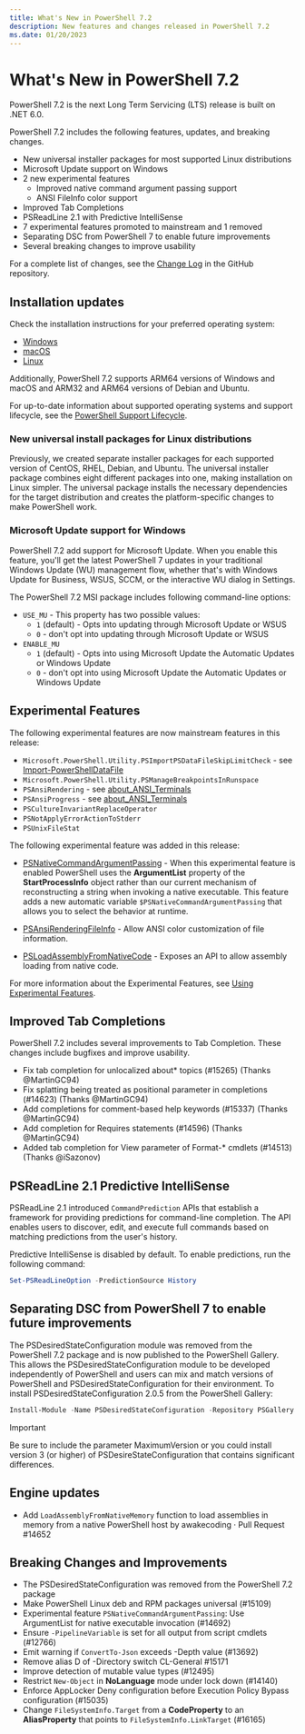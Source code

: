 ```yaml
---
title: What's New in PowerShell 7.2
description: New features and changes released in PowerShell 7.2
ms.date: 01/20/2023
---
```


# What's New in PowerShell 7.2

PowerShell 7.2 is the next Long Term Servicing (LTS) release is built on .NET 6.0.

PowerShell 7.2 includes the following features, updates, and breaking changes.

- New universal installer packages for most supported Linux distributions
- Microsoft Update support on Windows
- 2 new experimental features
  - Improved native command argument passing support
  - ANSI FileInfo color support
- Improved Tab Completions
- PSReadLine 2.1 with Predictive IntelliSense
- 7 experimental features promoted to mainstream and 1 removed
- Separating DSC from PowerShell 7 to enable future improvements
- Several breaking changes to improve usability

For a complete list of changes, see the [Change Log][11] in the GitHub repository.

## Installation updates

Check the installation instructions for your preferred operating system:

- [Windows][09]
- [macOS][08]
- [Linux][07]

Additionally, PowerShell 7.2 supports ARM64 versions of Windows and macOS and ARM32 and ARM64
versions of Debian and Ubuntu.

For up-to-date information about supported operating systems and support lifecycle, see the
[PowerShell Support Lifecycle][10].

### New universal install packages for Linux distributions

Previously, we created separate installer packages for each supported version of CentOS, RHEL,
Debian, and Ubuntu. The universal installer package combines eight different packages into one,
making installation on Linux simpler. The universal package installs the necessary dependencies for
the target distribution and creates the platform-specific changes to make PowerShell work.

### Microsoft Update support for Windows

PowerShell 7.2 add support for Microsoft Update. When you enable this feature, you'll get the latest
PowerShell 7 updates in your traditional Windows Update (WU) management flow, whether that's with
Windows Update for Business, WSUS, SCCM, or the interactive WU dialog in Settings.

The PowerShell 7.2 MSI package includes following command-line options:

- `USE_MU` - This property has two possible values:
  - `1` (default) - Opts into updating through Microsoft Update or WSUS
  - `0` -  don't opt into updating through Microsoft Update or WSUS
- `ENABLE_MU`
  - `1` (default) - Opts into using Microsoft Update the Automatic Updates or Windows Update
  - `0` - don't opt into using Microsoft Update the Automatic Updates or Windows Update

## Experimental Features

The following experimental features are now mainstream features in this release:

- `Microsoft.PowerShell.Utility.PSImportPSDataFileSkipLimitCheck` - see
  [Import-PowerShellDataFile][06]
- `Microsoft.PowerShell.Utility.PSManageBreakpointsInRunspace`
- `PSAnsiRendering` - see [about_ANSI_Terminals][05]
- `PSAnsiProgress` - see [about_ANSI_Terminals][05]
- `PSCultureInvariantReplaceOperator`
- `PSNotApplyErrorActionToStderr`
- `PSUnixFileStat`

The following experimental feature was added in this release:

- [PSNativeCommandArgumentPassing][04] - When this experimental feature is enabled PowerShell uses
  the **ArgumentList** property of the **StartProcessInfo** object rather than our current mechanism
  of reconstructing a string when invoking a native executable. This feature adds a new automatic
  variable `$PSNativeCommandArgumentPassing` that allows you to select the behavior at runtime.

- [PSAnsiRenderingFileInfo][02] - Allow ANSI color customization of file information.
- [PSLoadAssemblyFromNativeCode][03] - Exposes an API to allow assembly loading from native code.

For more information about the Experimental Features, see [Using Experimental Features][01].

## Improved Tab Completions

PowerShell 7.2 includes several improvements to Tab Completion. These changes include bugfixes and
improve usability.

- Fix tab completion for unlocalized about* topics (#15265) (Thanks @MartinGC94)
- Fix splatting being treated as positional parameter in completions (#14623) (Thanks @MartinGC94)
- Add completions for comment-based help keywords (#15337) (Thanks @MartinGC94)
- Add completion for Requires statements (#14596) (Thanks @MartinGC94)
- Added tab completion for View parameter of Format-* cmdlets (#14513) (Thanks @iSazonov)

## PSReadLine 2.1 Predictive IntelliSense

PSReadLine 2.1 introduced `CommandPrediction` APIs that establish a framework for providing
predictions for command-line completion. The API enables users to discover, edit, and execute full
commands based on matching predictions from the user's history.

Predictive IntelliSense is disabled by default. To enable predictions, run the following command:

```powershell
Set-PSReadLineOption -PredictionSource History
```

## Separating DSC from PowerShell 7 to enable future improvements

The PSDesiredStateConfiguration module was removed from the PowerShell 7.2 package and is now
published to the PowerShell Gallery. This allows the PSDesiredStateConfiguration module to be
developed independently of PowerShell and users can mix and match versions of PowerShell and
PSDesiredStateConfiguration for their environment. To install PSDesiredStateConfiguration 2.0.5 from
the PowerShell Gallery:

```powershell
Install-Module -Name PSDesiredStateConfiguration -Repository PSGallery -MaximumVersion 2.99
```

> [!IMPORTANT]
> Be sure to include the parameter MaximumVersion or you could install version 3 (or higher) of
> PSDesireStateConfiguration that contains significant differences.

## Engine updates

- Add `LoadAssemblyFromNativeMemory` function to load assemblies in memory from a native PowerShell
  host by awakecoding · Pull Request #14652

## Breaking Changes and Improvements

- The PSDesiredStateConfiguration was removed from the PowerShell 7.2 package
- Make PowerShell Linux deb and RPM packages universal (#15109)
- Experimental feature `PSNativeCommandArgumentPassing`: Use ArgumentList for native executable
  invocation (#14692)
- Ensure `-PipelineVariable` is set for all output from script cmdlets (#12766)
- Emit warning if `ConvertTo-Json` exceeds -Depth value (#13692)
- Remove alias D of -Directory switch CL-General #15171
- Improve detection of mutable value types (#12495)
- Restrict `New-Object` in **NoLanguage** mode under lock down (#14140)
- Enforce AppLocker Deny configuration before Execution Policy Bypass configuration (#15035)
- Change `FileSystemInfo.Target` from a **CodeProperty** to an **AliasProperty** that points to
  `FileSystemInfo.LinkTarget` (#16165)

<!-- end of content -->
<!-- link references -->
[01]: /powershell/scripting/learn/experimental-features
[02]: /powershell/scripting/learn/experimental-features#psansirenderingfileinfo
[03]: /powershell/scripting/learn/experimental-features#psloadassemblyfromnativecode
[04]: /powershell/scripting/learn/experimental-features#psnativecommandargumentpassing
[05]: /powershell/module/microsoft.powershell.core/about/about_ansi_terminals
[06]: /powershell/module/microsoft.powershell.utility/import-powershelldatafile
[07]: /powershell/scripting/install/installing-powershell-core-on-linux
[08]: /powershell/scripting/install/installing-powershell-core-on-macos
[09]: /powershell/scripting/install/installing-powershell-core-on-windows
[10]: /powershell/scripting/powershell-support-lifecycle
[11]: https://github.com/PowerShell/PowerShell/blob/master/CHANGELOG/7.2.md
